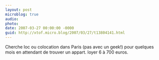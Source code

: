 ```yaml
---
layout: post
microblog: true
audio: 
photo: 
date: 2007-03-27 00:00:00 -0000
guid: http://xtof.micro.blog/2007/03/27/t13804141.html
---
```

Cherche loc ou colocation dans Paris (pas avec un geek!) pour quelques mois en attendant de trouver un appart. loyer 6 à 700 euros.
